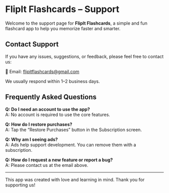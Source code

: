 # FlipIt Flashcards – Support

Welcome to the support page for **FlipIt Flashcards**, a simple and fun flashcard app to help you memorize faster and smarter.

## Contact Support

If you have any issues, suggestions, or feedback, please feel free to contact us:

📧 Email: flipitflashcards@gmail.com

We usually respond within 1–2 business days.

## Frequently Asked Questions

**Q: Do I need an account to use the app?**  
A: No account is required to use the core features.

**Q: How do I restore purchases?**  
A: Tap the “Restore Purchases” button in the Subscription screen.

**Q: Why am I seeing ads?**  
A: Ads help support development. You can remove them with a subscription.

**Q: How do I request a new feature or report a bug?**  
A: Please contact us at the email above.

---

This app was created with love and learning in mind. Thank you for supporting us!
